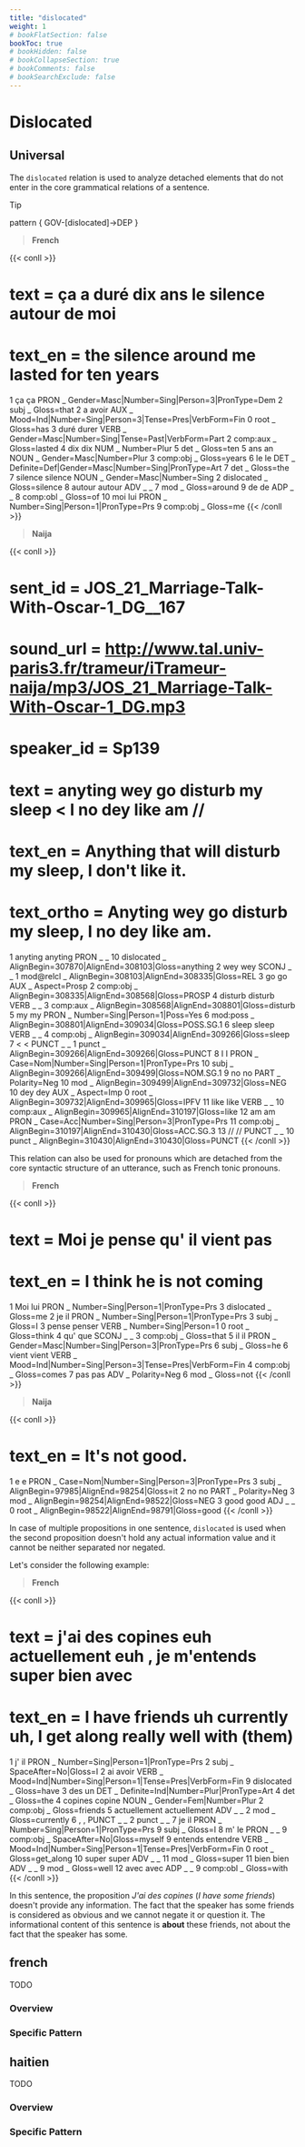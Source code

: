 ```yaml
---
title: "dislocated"
weight: 1
# bookFlatSection: false
bookToc: true
# bookHidden: false
# bookCollapseSection: true
# bookComments: false
# bookSearchExclude: false
---
```



# Dislocated



## Universal


The `dislocated` relation is used to analyze detached elements that do not enter in the core grammatical relations of a sentence.

>[!tip]
> pattern { GOV-[dislocated]->DEP }  

> **French**

{{< conll >}}
# text = ça a duré dix ans le silence autour de moi
# text_en = the silence around me lasted for ten years
1	ça	ça	PRON	_	Gender=Masc|Number=Sing|Person=3|PronType=Dem	2	subj	_	Gloss=that
2	a	avoir	AUX	_	Mood=Ind|Number=Sing|Person=3|Tense=Pres|VerbForm=Fin	0	root	_	Gloss=has
3	duré	durer	VERB	_	Gender=Masc|Number=Sing|Tense=Past|VerbForm=Part	2	comp:aux	_	Gloss=lasted
4	dix	dix	NUM	_	Number=Plur	5	det	_	Gloss=ten
5	ans	an	NOUN	_	Gender=Masc|Number=Plur	3	comp:obj	_	Gloss=years
6	le	le	DET	_	Definite=Def|Gender=Masc|Number=Sing|PronType=Art	7	det	_	Gloss=the
7	silence	silence	NOUN	_	Gender=Masc|Number=Sing	2	dislocated	_	Gloss=silence
8	autour	autour	ADV	_	_	7	mod	_	Gloss=around
9	de	de	ADP	_	_	8	comp:obl	_	Gloss=of
10	moi	lui	PRON	_	Number=Sing|Person=1|PronType=Prs	9	comp:obj	_	Gloss=me
{{< /conll >}}

> **Naija**

{{< conll >}}
# sent_id = JOS_21_Marriage-Talk-With-Oscar-1_DG__167
# sound_url = http://www.tal.univ-paris3.fr/trameur/iTrameur-naija/mp3/JOS_21_Marriage-Talk-With-Oscar-1_DG.mp3
# speaker_id = Sp139
# text = anyting wey go disturb my sleep < I no dey like am //
# text_en = Anything that will disturb my sleep, I don't like it.
# text_ortho = Anyting wey go disturb my sleep, I no dey like am.
1	anyting	anyting	PRON	_	_	10	dislocated	_	AlignBegin=307870|AlignEnd=308103|Gloss=anything
2	wey	wey	SCONJ	_	_	1	mod@relcl	_	AlignBegin=308103|AlignEnd=308335|Gloss=REL
3	go	go	AUX	_	Aspect=Prosp	2	comp:obj	_	AlignBegin=308335|AlignEnd=308568|Gloss=PROSP
4	disturb	disturb	VERB	_	_	3	comp:aux	_	AlignBegin=308568|AlignEnd=308801|Gloss=disturb
5	my	my	PRON	_	Number=Sing|Person=1|Poss=Yes	6	mod:poss	_	AlignBegin=308801|AlignEnd=309034|Gloss=POSS.SG.1
6	sleep	sleep	VERB	_	_	4	comp:obj	_	AlignBegin=309034|AlignEnd=309266|Gloss=sleep
7	<	<	PUNCT	_	_	1	punct	_	AlignBegin=309266|AlignEnd=309266|Gloss=PUNCT
8	I	I	PRON	_	Case=Nom|Number=Sing|Person=1|PronType=Prs	10	subj	_	AlignBegin=309266|AlignEnd=309499|Gloss=NOM.SG.1
9	no	no	PART	_	Polarity=Neg	10	mod	_	AlignBegin=309499|AlignEnd=309732|Gloss=NEG
10	dey	dey	AUX	_	Aspect=Imp	0	root	_	AlignBegin=309732|AlignEnd=309965|Gloss=IPFV
11	like	like	VERB	_	_	10	comp:aux	_	AlignBegin=309965|AlignEnd=310197|Gloss=like
12	am	am	PRON	_	Case=Acc|Number=Sing|Person=3|PronType=Prs	11	comp:obj	_	AlignBegin=310197|AlignEnd=310430|Gloss=ACC.SG.3
13	//	//	PUNCT	_	_	10	punct	_	AlignBegin=310430|AlignEnd=310430|Gloss=PUNCT
{{< /conll >}}


This relation can also be used for pronouns which are detached from the core syntactic structure of an utterance, such as French tonic pronouns.

> **French**

{{< conll >}}
# text = Moi je pense qu' il vient pas
# text_en = I think he is not coming
1	Moi	lui	PRON	_	Number=Sing|Person=1|PronType=Prs	3	dislocated	_	Gloss=me
2	je	il	PRON	_	Number=Sing|Person=1|PronType=Prs	3	subj	_	Gloss=I
3	pense	penser	VERB	_	Number=Sing|Person=1	0	root	_	Gloss=think
4	qu'	que	SCONJ	_	_	3	comp:obj	_	Gloss=that
5	il	il	PRON	_	Gender=Masc|Number=Sing|Person=3|PronType=Prs	6	subj	_	Gloss=he
6	vient	vient	VERB	_	Mood=Ind|Number=Sing|Person=3|Tense=Pres|VerbForm=Fin	4	comp:obj	_	Gloss=comes
7	pas	pas	ADV	_	Polarity=Neg	6	mod	_	Gloss=not
{{< /conll >}}

> **Naija**

{{< conll >}}
# text_en = It's not good.
1	e	e	PRON	_	Case=Nom|Number=Sing|Person=3|PronType=Prs	3	subj	_	AlignBegin=97985|AlignEnd=98254|Gloss=it
2	no	no	PART	_	Polarity=Neg	3	mod	_	AlignBegin=98254|AlignEnd=98522|Gloss=NEG
3	good	good	ADJ	_	_	0	root	_	AlignBegin=98522|AlignEnd=98791|Gloss=good
{{< /conll >}}


In case of multiple propositions in one sentence, `dislocated` is used when the second proposition doesn't hold any actual information value and it cannot be neither separated nor negated.


Let's consider the following example:

>  **French**

{{< conll >}}
# text = j'ai des copines euh actuellement euh , je m'entends super bien avec
# text_en = I have friends uh currently uh, I get along really well with (them)
1	j'	il	PRON	_	Number=Sing|Person=1|PronType=Prs	2	subj	_	SpaceAfter=No|Gloss=I
2	ai	avoir	VERB	_	Mood=Ind|Number=Sing|Person=1|Tense=Pres|VerbForm=Fin	9	dislocated	_	Gloss=have
3	des	un	DET	_	Definite=Ind|Number=Plur|PronType=Art	4	det	_	Gloss=the
4	copines	copine	NOUN	_	Gender=Fem|Number=Plur	2	comp:obj	_	Gloss=friends
5	actuellement	actuellement	ADV	_	_	2	mod	_	Gloss=currently
6	,	,	PUNCT	_	_	2	punct	_	_
7	je	il	PRON	_	Number=Sing|Person=1|PronType=Prs	9	subj	_	Gloss=I
8	m'	le	PRON	_	_	9	comp:obj	_	SpaceAfter=No|Gloss=myself
9	entends	entendre	VERB	_	Mood=Ind|Number=Sing|Person=1|Tense=Pres|VerbForm=Fin	0	root	_	Gloss=get_along
10	super	super	ADV	_	_	11	mod	_	Gloss=super
11	bien	bien	ADV	_	_	9	mod	_	Gloss=well
12	avec	avec	ADP	_	_	9	comp:obl	_	Gloss=with
{{< /conll >}}


In this sentence, the proposition *J'ai des copines* (*I have some friends*) doesn't provide any information. The fact that the speaker has some friends is considered as obvious and we cannot negate it or question it. The informational content of this sentence is **about** these friends, not about the fact that the speaker has some.





## french

TODO
### Overview

### Specific Pattern




## haitien

TODO
### Overview

### Specific Pattern


